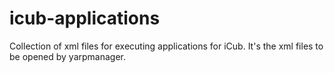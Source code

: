 # icub-applications

Collection of xml files for executing applications for iCub. It's the xml files to be opened by yarpmanager.
